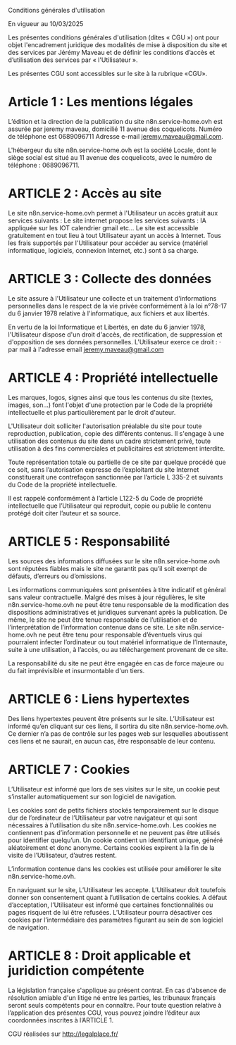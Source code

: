 Conditions générales d'utilisation

En vigueur au 10/03/2025
 

Les présentes conditions générales d'utilisation (dites « CGU ») ont pour objet l'encadrement juridique des modalités de mise à disposition du site et des services par Jérémy Maveau et de définir les conditions d’accès et d’utilisation des services par « l'Utilisateur ».

Les présentes CGU sont accessibles sur le site à la rubrique «CGU».

# Article 1 : Les mentions légales

L’édition et la direction de la publication du site n8n.service-home.ovh est assurée par jeremy maveau, domicilié 11 avenue des coquelicots.
Numéro de téléphone est 0689096711
Adresse e-mail jeremy.maveau@gmail.com.

L'hébergeur du site n8n.service-home.ovh est la société Locale, dont le siège social est situé au 11 avenue des coquelicots, avec le numéro de téléphone : 0689096711.

# ARTICLE 2 : Accès au site

Le site n8n.service-home.ovh  permet à l'Utilisateur un accès gratuit aux services suivants :
Le site internet propose les services suivants :
IA appliquée sur les IOT calendrier gmail etc...
Le site est accessible gratuitement en tout lieu à tout Utilisateur ayant un accès à Internet. Tous les frais supportés par l'Utilisateur pour accéder au service (matériel informatique, logiciels, connexion Internet, etc.) sont à sa charge.

# ARTICLE 3 : Collecte des données

Le site assure à l'Utilisateur une collecte et un traitement d'informations personnelles dans le respect de la vie privée conformément à la loi n°78-17 du 6 janvier 1978 relative à l'informatique, aux fichiers et aux libertés.

 
En vertu de la loi Informatique et Libertés, en date du 6 janvier 1978, l'Utilisateur dispose d'un droit d'accès, de rectification, de suppression et d'opposition de ses données personnelles. L'Utilisateur exerce ce droit :
·         par mail à l'adresse email jeremy.maveau@gmail.com

# ARTICLE 4 : Propriété intellectuelle

Les marques, logos, signes ainsi que tous les contenus du site (textes, images, son…) font l'objet d'une protection par le Code de la propriété intellectuelle et plus particulièrement par le droit d'auteur.

L'Utilisateur doit solliciter l'autorisation préalable du site pour toute reproduction, publication, copie des différents contenus. Il s'engage à une utilisation des contenus du site dans un cadre strictement privé, toute utilisation à des fins commerciales et publicitaires est strictement interdite.

Toute représentation totale ou partielle de ce site par quelque procédé que ce soit, sans l’autorisation expresse de l’exploitant du site Internet constituerait une contrefaçon sanctionnée par l’article L 335-2 et suivants du Code de la propriété intellectuelle.

Il est rappelé conformément à l’article L122-5 du Code de propriété intellectuelle que l’Utilisateur qui reproduit, copie ou publie le contenu protégé doit citer l’auteur et sa source.
 
# ARTICLE 5 : Responsabilité

Les sources des informations diffusées sur le site n8n.service-home.ovh sont réputées fiables mais le site ne garantit pas qu’il soit exempt de défauts, d’erreurs ou d’omissions.

Les informations communiquées sont présentées à titre indicatif et général sans valeur contractuelle. Malgré des mises à jour régulières, le site n8n.service-home.ovh ne peut être tenu responsable de la modification des dispositions administratives et juridiques survenant après la publication. De même, le site ne peut être tenue responsable de l’utilisation et de l’interprétation de l’information contenue dans ce site.
Le site n8n.service-home.ovh ne peut être tenu pour responsable d’éventuels virus qui pourraient infecter l’ordinateur ou tout matériel informatique de l’Internaute, suite à une utilisation, à l’accès, ou au téléchargement provenant de ce site.

La responsabilité du site ne peut être engagée en cas de force majeure ou du fait imprévisible et insurmontable d'un tiers.

# ARTICLE 6 : Liens hypertextes

Des liens hypertextes peuvent être présents sur le site. L’Utilisateur est informé qu’en cliquant sur ces liens, il sortira du site n8n.service-home.ovh. Ce dernier n’a pas de contrôle sur les pages web sur lesquelles aboutissent ces liens et ne saurait, en aucun cas, être responsable de leur contenu.

# ARTICLE 7 : Cookies

L’Utilisateur est informé que lors de ses visites sur le site, un cookie peut s’installer automatiquement sur son logiciel de navigation.

Les cookies sont de petits fichiers stockés temporairement sur le disque dur de l’ordinateur de l’Utilisateur par votre navigateur et qui sont nécessaires à l’utilisation du site n8n.service-home.ovh. Les cookies ne contiennent pas d’information personnelle et ne peuvent pas être utilisés pour identifier quelqu’un. Un cookie contient un identifiant unique, généré aléatoirement et donc anonyme. Certains cookies expirent à la fin de la visite de l’Utilisateur, d’autres restent.

L’information contenue dans les cookies est utilisée pour améliorer le site n8n.service-home.ovh.

En naviguant sur le site, L’Utilisateur les accepte.
L’Utilisateur doit toutefois donner son consentement quant à l’utilisation de certains cookies.
A défaut d’acceptation, l’Utilisateur est informé que certaines fonctionnalités ou pages risquent de lui être refusées.
L’Utilisateur pourra désactiver ces cookies par l’intermédiaire des paramètres figurant au sein de son logiciel de navigation.

# ARTICLE 8 : Droit applicable et juridiction compétente

La législation française s'applique au présent contrat. En cas d'absence de résolution amiable d'un litige né entre les parties, les tribunaux français seront seuls compétents pour en connaître.
Pour toute question relative à l’application des présentes CGU, vous pouvez joindre l’éditeur aux coordonnées inscrites à l’ARTICLE 1.

CGU réalisées sur http://legalplace.fr/
